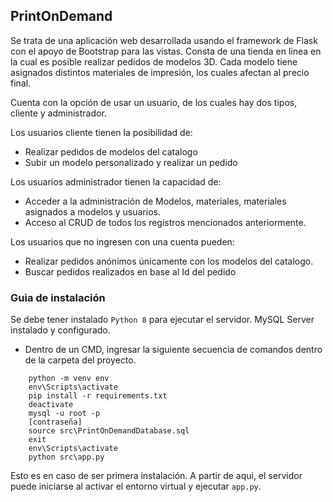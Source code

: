 ## PrintOnDemand
Se trata de una aplicación web desarrollada usando el framework de Flask con el apoyo de Bootstrap para las vistas.
Consta de una tienda en linea en la cual es posible realizar pedidos de modelos 3D. Cada modelo tiene asignados distintos materiales de impresión, los cuales afectan al precio final.

Cuenta con la opción de usar un usuario, de los cuales hay dos tipos, cliente y administrador.

Los usuarios cliente tienen la posibilidad de:
- Realizar pedidos de modelos del catalogo
- Subir un modelo personalizado y realizar un pedido

Los usuarios administrador tienen la capacidad de:
- Acceder a la administración de Modelos, materiales, materiales asignados a modelos y usuarios.
- Acceso al CRUD de todos los registros mencionados anteriormente.

Los usuarios que no ingresen con una cuenta pueden:
- Realizar pedidos anónimos únicamente con los modelos del catalogo.
- Buscar pedidos realizados en base al Id del pedido

### Guia de instalación
Se debe tener instalado `Python 8` para ejecutar el servidor. MySQL Server instalado y configurado.
- Dentro de un CMD, ingresar la siguiente secuencia de comandos dentro de la carpeta del proyecto.
```
    python -m venv env
    env\Scripts\activate
    pip install -r requirements.txt
    deactivate
    mysql -u root -p
    [contraseña]
    source src\PrintOnDemandDatabase.sql
    exit
    env\Scripts\activate
    python src\app.py
```
Esto es en caso de ser primera instalación.
A partir de aqui, el servidor puede iniciarse al activar el entorno virtual y ejecutar `app.py`.
